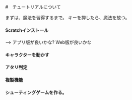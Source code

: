 #　チュートリアルについて

まずは、魔法を習得するまで。
キーを押したら、魔法を放つ。


#### Scratchインストール
--> アプリ版が良いかな? Web版が良いかな


#### キャラクターを動かす


#### アタリ判定


#### 複製機能


#### シューティングゲームを作る。

